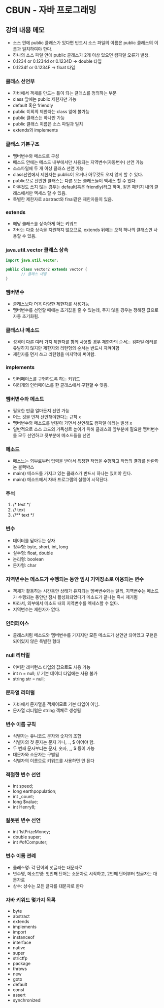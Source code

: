 # CBUN - 자바 프로그래밍
## 강의 내용 메모
- 소스 안에 public 클래스가 있다면 반드시 소스 파일의 이름은 public 클래스의 이름과 일치하여야 한다.
- 하나의 소스 파일 안에 public 클래스가 2개 이상 있으면 컴파일 오류가 발생.
- 0.1234 or 0.1234d or 0.1234D -> double 타입
- 0.1234f or 0.1234F -> float 타입

### 클래스 선언부
- 자바에서 객체를 만드는 틀이 되는 클래스를 정의하는 부분
- class 앞에는 public 제한자만 가능
- default 혹은 friendly
- public 이외의 제한자는 class 앞에 불가능
- public 클래스는 하나만 가능
- public 클래스 이름은 소스 파일과 일치
- extends와 implements

### 클래스 기본구조
- 멤버변수와 메소드로 구성
- 메소드 안에는 메소드 내부에서만 사용되는 지역변수(자동변수) 선언 가능
- 소스파일에 두 개 이상 클래스 선언 가능
- class선언에서 제한자는 public이 오거나 아무것도 오지 않게 할 수 있다.
- public으로 선언한 클래스는 다른 모든 클래스들이 액세스 할 수 있다.
- 아무것도 쓰지 않는 경우는 default(혹은 friendly)라고 하며, 같은 패키지 내의 클래스에서만 엑세스 할 수 있음.
- 특별한 제한자로 abstract와 final같은 제한자들이 있음.

### extends
- 해당 클래스를 상속하게 하는 키워드
- 자바는 다중 상속을 지원하지 않으므로, extends 뒤에는 오직 하나의 클래스만 사용할 수 있음.

### java.util.vector 클래스 상속
```java
import java.util.vector;

public class vector2 extends vector {
       // 클래스 내용
} 
```

### 멤버변수
- 클래스보다 더욱 다양한 제한자를 사용가능
- 멤버변수를 선언할 때에는 초기값을 줄 수 있는데, 주지 않을 경우는 정해진 값으로 자동 초기화됨.

### 클래스나 메소드
- 성격이 다른 여러 가지 제한자를 함께 사용할 경우 제한자의 순서는 컴파일 에러를 유발하지 않지만 제한자와 리턴형의 순서는 반드시 지켜야함
- 제한자를 먼저 쓰고 리턴형을 마지막에 써야함.

### implements
- 인터페이스를 구현하도록 하는 키워드
- 여러개의 인터페이스를 한 클래스에서 구현할 수 잇음.

### 멤버변수와 메소드
- 필요한 만큼 얼마든지 선언 가능
- 어느 것을 먼저 선언해야한다는 규칙 x
- 멤버변수와 메소드를 번갈아 가면서 선언해도 컴파일 에러는 발생 x
- 일반적으로 소스 코드의 가독성르 높이기 위해 클래스의 앞부분에 필요한 멤버변수를 모두 선언하고 뒷부분에 메소드들을 선언

### 메소드
- 메소느는 외부로부터 입력을 받아서 특정한 작업을 수행하고 작업의 결과를 반환하는 블랙박스
- main() 메소드를 가지고 있는 클래스가 반드시 하나는 있어야 한다.
- main() 메소드에서 자바 프로그램의 실행이 시작된다.

### 주석
1. /* text */
2. // text
3. //** text */

### 변수
- 데이터를 담아두는 상자
- 정수형: byte, short, int, long
- 실수형: float, double
- 논리형: boolean
- 문자형: char

### 지역변수는 메소드가 수행되는 동안 임시 기억장소로 이용되는 변수
- 객체가 활동하는 시간동안 상태가 유지되는 멤버변수와는 달리, 지역변수는 메소드가 수행되는 동안만 잠시 활성화되었다가 메소드가 끝나는 즉시 제거됨
- 따라서, 외부에서 메소드 내의 지역변수를 엑세스할 수 없다.
- 지역변수는 제한자가 없다.

### 인터페이스
- 클래스처럼 메소드와 멤버변수를 가지지만 모든 메소드가 선언만 되어있고 구현은 되어있지 않은 특별한 형태

### null 리터럴
- 어떠한 레퍼런스 타입의 값으로도 사용 가능
- int n = null;  // 기본 데이터 타입에는 사용 불가
- string str = null;

### 문자열 리터럴
- 자바에서 문자열을 객체이므로 기본 타입이 아님.
- 문자열 리터럴은 string 객체로 생성됨

### 변수 이름 규칙
- 식별자는 유니코드 문자와 숫자의 조합
- 식별자의 첫 문자는 문자 거나, _, $ 이어야 함.
- 두 번째 문자부터는 문자, 숫자, _, $ 등이 가능
- 대문자와 소문자는 구별됨
- 식별자의 이름으로 키워드를 사용하면 안 된다

### 적절한 변수 선언
- int speed;
- long earthpopulation;
- int _count;
- long $value;
- int Henry8;

### 잘못된 변수 선언
- int 1stPrizeMoney;
- double super;
- int #ofComputer;

###  변수 이름 관례
- 클래스명: 각 단어의 첫글자는 대문자로
- 변수명, 메소드명: 첫번째 단어는 소문자로 시작하고, 2번째 단어부터 첫글자는 대문자로
- 상수: 상수는 모든 글자를 대문자로 한다

### 자바 키워드 몇가지 목록
- byte
- abstract
- extends
- implements
- import
- instanceof
- interface
- native
- super
- strictfp
- package
- throws
- new
- goto
- default
- const
- assert
- synchronized